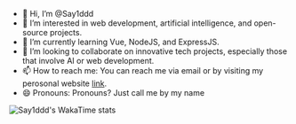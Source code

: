 - 👋 Hi, I’m @Say1ddd
- 👀 I’m interested in web development, artificial intelligence, and open-source projects.
- 🌱 I’m currently learning Vue, NodeJS, and ExpressJS.
- 💞️ I’m looking to collaborate on innovative tech projects, especially those that involve AI or web development.
- 📫 How to reach me: You can reach me via email or by visiting my perosonal website [link](https://sajidikhlas.me).
- 😄 Pronouns: Pronouns? Just call me by my name
<!-- - ⚡ Fun fact: -->

<!-- Say1ddd/Say1ddd is a ✨ special ✨ repository because its `README.md` (this file) appears on your GitHub profile.
You can click the Preview link to take a look at your changes. -->

![Say1ddd's WakaTime stats](https://github-readme-stats.vercel.app/api/wakatime?username=say1ddd&langs_count=20&layout=compact&bg_color=90,0d1117,0d1117&title_color=fff&text_color=fff)
